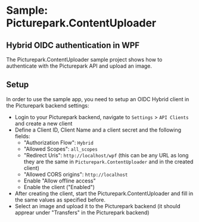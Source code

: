 # Sample: Picturepark.ContentUploader
## Hybrid OIDC authentication in WPF

The Picturepark.ContentUploader sample project shows how to authenticate with the Picturepark API and upload an image.

## Setup

In order to use the sample app, you need to setup an OIDC Hybrid client in the Picturepark backend settings: 

- Login to your Picturepark backend, navigate to `Settings` > `API Clients` and create a new client
- Define a Client ID, Client Name and a client secret and the following fields:
  - "Authorization Flow": `Hybrid`
  - "Allowed Scopes": `all_scopes`
  - "Redirect Uris": `http://localhost/wpf` (this can be any URL as long they are the same in `Picturepark.ContentUploader` and in the created client)
  - "Allowed CORS origins": `http://localhost`
  - Enable "Allow offline access"
  - Enable the client ("Enabled")
- After creating the client, start the Picturepark.ContentUploader and fill in the same values as specified before.
- Select an image and upload it to the Picturepark backend (it should apprear under "Transfers" in the Picturepark backend)